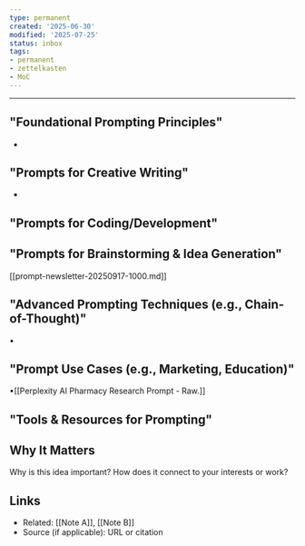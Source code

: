 ```yaml
---
type: permanent
created: '2025-06-30'
modified: '2025-07-25'
status: inbox
tags:
- permanent
- zettelkasten
- MoC
---
```

---

## "Foundational Prompting Principles"
- 


## "Prompts for Creative Writing"
- 

## "Prompts for Coding/Development"


## "Prompts for Brainstorming & Idea Generation"

[[prompt-newsletter-20250917-1000.md]]

## "Advanced Prompting Techniques (e.g., Chain-of-Thought)"

▪

## "Prompt Use Cases (e.g., Marketing, Education)"

▪[[Perplexity AI Pharmacy Research Prompt - Raw.]]

## "Tools & Resources for Prompting"

## Why It Matters  
Why is this idea important? How does it connect to your interests or work?

## Links  
- Related: [[Note A]], [[Note B]]  
- Source (if applicable): URL or citation
